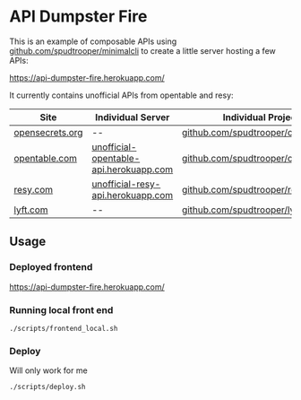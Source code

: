 # API Dumpster Fire

This is an example of composable APIs using [github.com/spudtrooper/minimalcli](https://github.com/spudtrooper/minimalcli) to create a little server hosting a few APIs:

https://api-dumpster-fire.herokuapp.com/

It currently contains unofficial APIs from opentable and resy:

| Site                                      | Individual Server                                                                         | Individual Project                                                               |
| ----------------------------------------- | ----------------------------------------------------------------------------------------- | -------------------------------------------------------------------------------- |
| [opensecrets.org](http://opensecrets.org) | --                                                                                        | [github.com/spudtrooper/opensecrets](https://github.com/spudtrooper/opensecrets) |
| [opentable.com](http://opentable.com)     | [unofficial-opentable-api.herokuapp.com](https://unofficial-opentable-api.herokuapp.com/) | [github.com/spudtrooper/opentable](https://github.com/spudtrooper/opentable)     |
| [resy.com](http://resy.com)               | [unofficial-resy-api.herokuapp.com](https://unofficial-resy-api.herokuapp.com/)           | [github.com/spudtrooper/resy](https://github.com/spudtrooper/resy)               |
| [lyft.com](http://lyft.com)               | --                                                                                        | [github.com/spudtrooper/lyft](https://github.com/spudtrooper/lyft)               |

## Usage

### Deployed frontend

https://api-dumpster-fire.herokuapp.com/

### Running local front end

```
./scripts/frontend_local.sh
```

### Deploy

Will only work for me

```
./scripts/deploy.sh
```